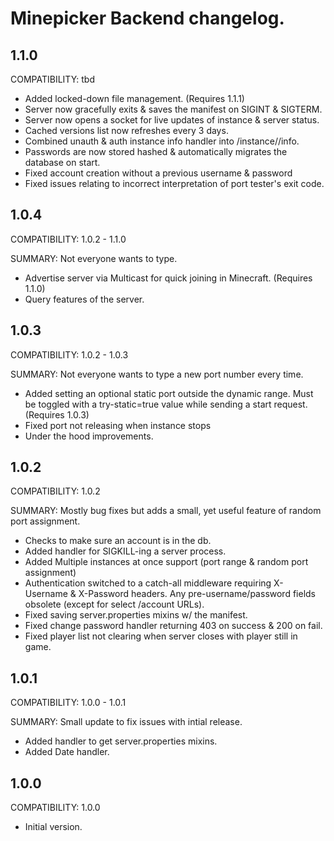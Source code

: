 # Minepicker Backend changelog.

## 1.1.0

COMPATIBILITY: tbd

- Added locked-down file management. (Requires 1.1.1)
- Server now gracefully exits & saves the manifest on SIGINT & SIGTERM.
- Server now opens a socket for live updates of instance & server status.
- Cached versions list now refreshes every 3 days.
- Combined unauth & auth instance info handler into /instance/<uuid>/info.
- Passwords are now stored hashed & automatically migrates the database on start.
- Fixed account creation without a previous username & password
- Fixed issues relating to incorrect interpretation of port tester's exit code.

## 1.0.4

COMPATIBILITY: 1.0.2 - 1.1.0

SUMMARY: Not everyone wants to type.

- Advertise server via Multicast for quick joining in Minecraft. (Requires 1.1.0)
- Query features of the server.

## 1.0.3

COMPATIBILITY: 1.0.2 - 1.0.3

SUMMARY: Not everyone wants to type a new port number every time.

- Added setting an optional static port outside the dynamic range. Must be toggled with a try-static=true value while sending a start request. (Requires 1.0.3)
- Fixed port not releasing when instance stops
- Under the hood improvements.

## 1.0.2

COMPATIBILITY: 1.0.2

SUMMARY: Mostly bug fixes but adds a small, yet useful feature of random port assignment.

- Checks to make sure an account is in the db.
- Added handler for SIGKILL-ing a server process.
- Added Multiple instances at once support (port range & random port assignment)
- Authentication switched to a catch-all middleware requiring X-Username & X-Password headers. Any pre-username/password fields obsolete (except for select /account URLs).
- Fixed saving server.properties mixins w/ the manifest.
- Fixed change password handler returning 403 on success & 200 on fail.
- Fixed player list not clearing when server closes with player still in game.


## 1.0.1

COMPATIBILITY: 1.0.0 - 1.0.1

SUMMARY: Small update to fix issues with intial release.

- Added handler to get server.properties mixins.
- Added Date handler.

## 1.0.0

COMPATIBILITY: 1.0.0

- Initial version.
